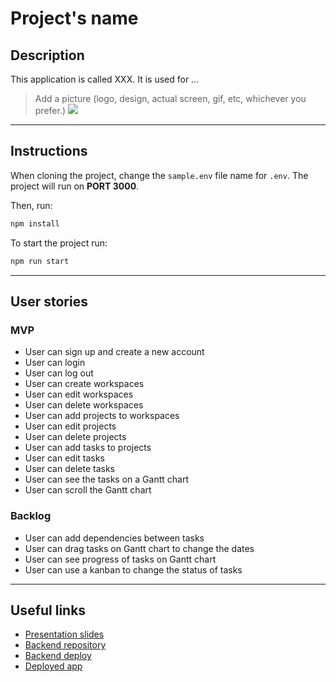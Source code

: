 # Project's name

## Description

This application is called XXX. It is used for ...

> Add a picture (logo, design, actual screen, gif, etc, whichever you prefer.)
![](picture.png)

---
## Instructions

When cloning the project, change the <code>sample.env</code> file name for <code>.env</code>. The project will run on **PORT 3000**.

Then, run:
```bash
npm install
```

To start the project run:
```bash
npm run start
```

---
## User stories 

### MVP

- User can sign up and create a new account
- User can login
- User can log out
- User can create workspaces
- User can edit workspaces
- User can delete workspaces
- User can add projects to workspaces
- User can edit projects
- User can delete projects
- User can add tasks to projects
- User can edit tasks
- User can delete tasks
- User can see the tasks on a Gantt chart
- User can scroll the Gantt chart

### Backlog

- User can add dependencies between tasks
- User can drag tasks on Gantt chart to change the dates
- User can see progress of tasks on Gantt chart
- User can use a kanban to change the status of tasks

---

## Useful links

- [Presentation slides](https://slides.com/haldawe/proma)
- [Backend repository](https://github.com/haldawe2/backend-template-m3)
- [Backend deploy](https://project-manager-backend.fly.dev/)
- [Deployed app](https://swiftpm.netlify.app/)


